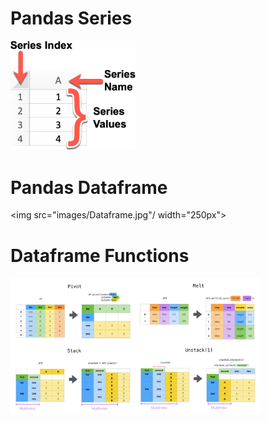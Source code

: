 # Pandas Series
<img src="images/Series.png" width="200px"/>

# Pandas Dataframe
<img src="images/Dataframe.jpg"/ width="250px">

# Dataframe Functions
<img src="images/functions.png" width="400px"/>


